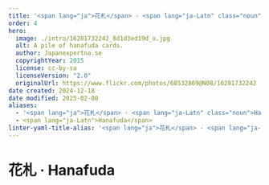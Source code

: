 ```yaml
---
title: '<span lang="ja">花札</span> · <span lang="ja-Latn" class="noun">Hanafuda</span>'
order: 4
hero:
  image: ./intro/16201732242_8d1d3ed19d_o.jpg
  alt: A pile of hanafuda cards.
  author: Japanexpertna.se
  copyrightYear: 2015
  license: cc-by-sa
  licenseVersion: "2.0"
  originalUrl: https://www.flickr.com/photos/68532869@N08/16201732242
date created: 2024-12-18
date modified: 2025-02-08
aliases:
  - '<span lang="ja">花札</span> · <span lang="ja-Latn" class="noun">Hanafuda</span>'
  - <span lang="ja-Latn">Hanafuda</span>
linter-yaml-title-alias: '<span lang="ja">花札</span> · <span lang="ja-Latn" class="noun">Hanafuda</span>'
---
```

# <span lang="ja">花札</span> · <span lang="ja-Latn" class="noun">Hanafuda</span>

